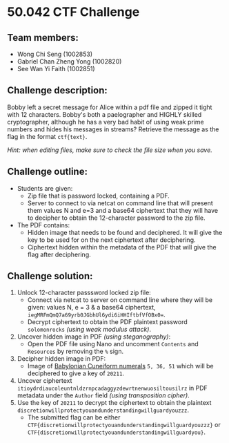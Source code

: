 # 50.042 CTF Challenge

## Team members:
- Wong Chi Seng (1002853)
- Gabriel Chan Zheng Yong (1002820)
- See Wan Yi Faith (1002851)

## Challenge description:
Bobby left a secret message for Alice within a pdf file and zipped it tight with 12 characters. Bobby's both a paelographer and HIGHLY skilled cryptographer, although he has a very bad habit of using weak prime numbers and hides his messages in streams? Retrieve the message as the flag in the format ```ctf{text}```.

*Hint: when editing files, make sure to check the file size when you save.*

## Challenge outline:
- Students are given:
  - Zip file that is password locked, containing a PDF.
  - Server to connect to via netcat on command line that will present them values N and e=3 and a base64 ciphertext that they will have to decipher to obtain the 12-character password to the zip file.
- The PDF contains:
  - Hidden image that needs to be found and deciphered. It will give the key to be used for on the next ciphertext after deciphering.
  - Ciphertext hidden within the metadata of the PDF that will give the flag after deciphering.

## Challenge solution:
1. Unlock 12-character passsword locked zip file:
    - Connect via netcat to server on command line where they will be given: values N, e = 3 & a base64 ciphertext, `iegMRFmQmQ7a69yrb0JGbhUl6ydi6iHHIftbfVfOBx0=`.
    - Decrypt ciphertext to obtain the PDF plaintext password `solomonrocks` *(using weak modulus attack)*.
2. Uncover hidden image in PDF *(using steganography)*:
    - Open the PDF file using Nano and uncomment `Contents` and `Resources` by removing the `%` sign.
3. Decipher hidden image in PDF:
    - Image of [Babylonian Cuneiform numerals](https://en.wikipedia.org/wiki/Babylonian_cuneiform_numerals#/media/File:Babylonian_numerals.svg) `5, 36, 51` which will be deciphered to give a key of `20211`.
4. Uncover ciphertext `itioydrdiaucoleuntnldzrnpcadaggyzdewrtnenwuosiltousilrz` in PDF metadata under the `Author` field *(using transposition cipher)*.
5. Use the key of `20211` to decrypt the ciphertext to obtain the plaintext `discretionwillprotectyouandunderstandingwillguardyouzzz`.
    - The submitted flag can be either `CTF{discretionwillprotectyouandunderstandingwillguardyouzzz}` or `CTF{discretionwillprotectyouandunderstandingwillguardyou}`. 
